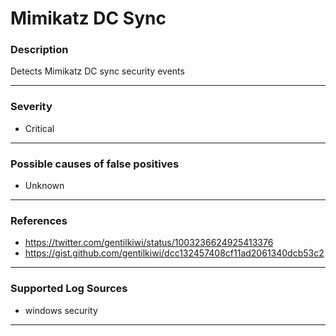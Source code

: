 # Mimikatz DC Sync
### Description

Detects Mimikatz DC sync security events

-------------------
### Severity

- Critical

-------------------
<!---
### Detailed Information

- Why is this alert triggered?
- What are the typical causes that generate this alert? (e.g. port scans, unusual file access activity, etc...)
- Which corroborating information should be looked up?
- Any supporting queries to get more information?
- Any supporting visualizations to get more information?

-------------------
--->
### Possible causes of false positives

- Unknown

-------------------
### References

- https://twitter.com/gentilkiwi/status/1003236624925413376
- https://gist.github.com/gentilkiwi/dcc132457408cf11ad2061340dcb53c2

-------------------
### Supported Log Sources

- windows security

-------------------
